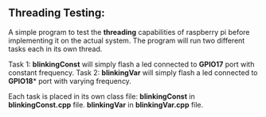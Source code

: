 ## Threading Testing:

A simple program to test the **threading** capabilities of raspberry pi before implementing it on the actual system.
The program will run two different tasks each in its own thread.

Task 1: **blinkingConst** will simply flash a led connected to **GPIO17** port with constant frequency.
Task 2: **blinkingVar** will simply flash a led connected to **GPIO18*** port with varying frequency.

Each task is placed in its own class file:
  **blinkingConst** in **blinkingConst.cpp** file.
  **blinkingVar** in **blinkingVar.cpp** file.
